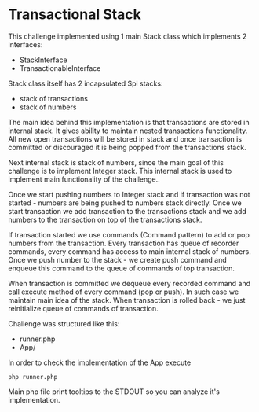 # Transactional Stack

This challenge implemented using 1 main Stack class which implements 2 interfaces: 
- StackInterface
- TransactionableInterface

Stack class itself has 2 incapsulated Spl stacks: 
- stack of transactions
- stack of numbers

The main idea behind this implementation is that transactions are stored in internal stack.
It gives ability to maintain nested transactions functionality. All new open transactions will be stored in stack and once transaction is committed
or discouraged it is being popped from the transactions stack.

Next internal stack is stack of numbers, since the main goal of this challenge is to implement Integer stack.
This internal stack is used to implement main functionality of the challenge..

Once we start pushing numbers to Integer stack and if transaction was not started - numbers are being pushed to numbers stack directly. Once we start transaction
we add transaction to the transactions stack and we add numbers to the transaction on top of the transactions stack.

If transaction started we use commands (Command pattern) to add or pop numbers from the transaction.
Every transaction has queue of recorder commands, every command has access to main internal stack of numbers.
Once we push number to the stack - we create push command and enqueue this command to the queue of commands of top transaction. 

When transaction is committed we dequeue every recorded command and call execute method of every command (pop or push). In such case we maintain main idea of the stack.
When transaction is rolled back - we just reinitialize queue of commands of transaction.

Challenge was structured like this:

- runner.php
- App/

In order to check the implementation of the App execute

```php runner.php``` 

Main php file print tooltips to the STDOUT so you can analyze it's implementation.

